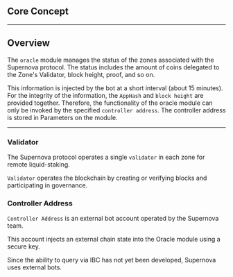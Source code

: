 ## Core Concept

---

## Overview

The `oracle` module manages the status of the zones associated with the Supernova protocol.
The status includes the amount of coins delegated to the Zone's Validator, block height, proof, and so on.

This information is injected by the bot at a short interval (about 15 minutes).
For the integrity of the information, the `AppHash` and `block height` are provided together.
Therefore, the functionality of the oracle module can only be invoked by the specified `controller address`.
The controller address is stored in Parameters on the module.

---

### Validator

The Supernova protocol operates a single `validator` in each zone for remote liquid-staking.

`Validator` operates the blockchain by creating or verifying blocks and participating in governance.


### Controller Address

`Controller Address` is an external bot account operated by the Supernova team.

This account injects an external chain state into the Oracle module using a secure key.

Since the ability to query via IBC has not yet been developed, Supernova uses external bots.